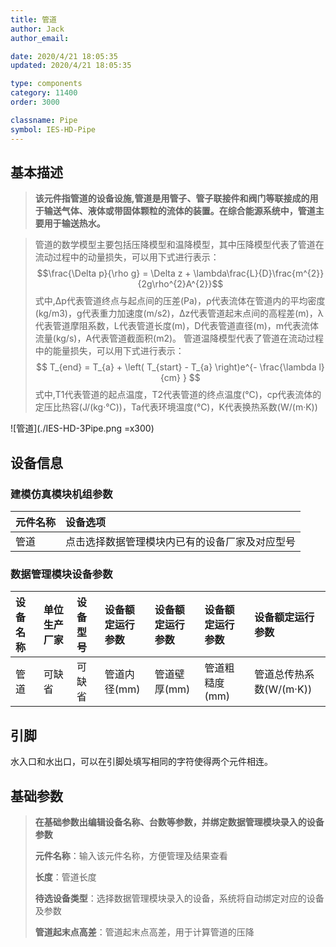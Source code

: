 ```yaml
---
title: 管道
author: Jack
author_email:

date: 2020/4/21 18:05:35
updated: 2020/4/21 18:05:35

type: components
category: 11400
order: 3000

classname: Pipe
symbol: IES-HD-Pipe
---
```

## 基本描述

> **该元件指管道的设备设施,管道是用管子、管子联接件和阀门等联接成的用于输送气体、液体或带固体颗粒的流体的装置。在综合能源系统中，管道主要用于输送热水。**


> 管道的数学模型主要包括压降模型和温降模型，其中压降模型代表了管道在流动过程中的动量损失，可以用下式进行表示：
> $$\frac{\Delta p}{\rho g} = \Delta z + \lambda\frac{L}{D}\frac{m^{2}}{2g\rho^{2}A^{2}}$$
>式中,∆p代表管道终点与起点间的压差(Pa)，ρ代表流体在管道内的平均密度(kg/m3)，g代表重力加速度(m/s2)，∆z代表管道起末点间的高程差(m)，λ代表管道摩阻系数，L代表管道长度(m)，D代表管道直径(m)，m代表流体流量(kg/s)，A代表管道截面积(m2)。 
管道温降模型代表了管道在流动过程中的能量损失，可以用下式进行表示：
> $$ T_{end} = T_{a} + \left( T_{start} - T_{a} \right)e^{- \frac{\lambda l}{cm} } $$
> 式中,T1代表管道的起点温度，T2代表管道的终点温度(℃)，cp代表流体的定压比热容(J/(kg·℃))，Ta代表环境温度(℃)，K代表换热系数(W/(m·K))

![管道](./IES-HD-3Pipe.png =x300)

## 设备信息

### 建模仿真模块机组参数
| 元件名称 | 设备选项 |
| :--- | :--- |
| 管道 |  点击选择数据管理模块内已有的设备厂家及对应型号 |

### 数据管理模块设备参数
| 设备名称 | 单位生产厂家 | 设备型号 | 设备额定运行参数 |设备额定运行参数 |设备额定运行参数 |设备额定运行参数 |
| :--- | :--- | :--- | :--- | :--- | :--- | :--- |
| 管道 |  可缺省 | 可缺省 | 管道内径(mm) | 管道壁厚(mm) | 管道粗糙度(mm) | 管道总传热系数(W/(m·K)) |


## 引脚
水入口和水出口，可以在引脚处填写相同的字符使得两个元件相连。

## 基础参数

>**在基础参数出编辑设备名称、台数等参数，并绑定数据管理模块录入的设备参数**
> 
> **元件名称**：输入该元件名称，方便管理及结果查看
> 
> **长度**：管道长度
>  
> **待选设备类型**：选择数据管理模块录入的设备，系统将自动绑定对应的设备及参数
> 
> **管道起末点高差**：管道起末点高差，用于计算管道的压降